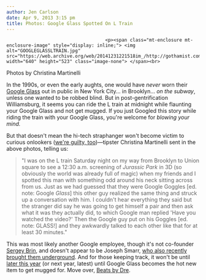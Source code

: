 ```yaml
---
author: Jen Carlson
date: Apr 9, 2013 3:15 pm
title: Photos: Google Glass Spotted On L Train
---
```


	
										<p><span class="mt-enclosure mt-enclosure-image" style="display: inline;"> <img alt="GOOGLEGLASSLTRAIN.jpg" src="https://web.archive.org/web/20141231221518im_/http://gothamist.com/attachments/arts_jen/GOOGLEGLASSLTRAIN.jpg" width="640" height="523" class="image-none"> </span><br>
<span class="photo_caption">Photos by Christina Martinelli</span></p>

<p>In the 1990s, or even the early aughts, one would have <em>never</em> worn their <a href="https://web.archive.org/web/20141231221518/http://gothamist.com/tags/googleglass">Google Glass</a> out in public in New York City... in Brooklyn... <em>on the subway</em>, unless one wanted to be robbed blind. But in post-gentrification Williamsburg, it seems you can ride the L train at midnight while flaunting your Google Glass and not get mugged. If you just Googled this story while riding the train with your Google Glass, you&apos;re welcome for <em>blowing your mind.</em></p>

<p>But that doesn&apos;t mean the hi-tech straphanger won&apos;t become victim to curious onlookers (<a href="https://web.archive.org/web/20141231221518/http://gothamist.com/2013/01/13/google_glasses_spotted_in_the_east.php">we&apos;re guilty, too</a>)&#x2014;tipster Christina Martinelli sent in the above photos, telling us:</p>

<blockquote>&quot;I was on the L train Saturday night on my way from Brooklyn to Union square to see a 12:30 a.m. screening of <em>Jurassic Park</em> in 3D (so obviously the world was already full of magic) when my friends and I spotted this man with something odd around his neck sitting across from us. Just as we had guessed that they were Google Goggles [ed. note: Google <em>Glass</em>] this other guy realized the same thing and struck up a conversation with him. I couldn&apos;t hear everything they said but the stranger did say he was going to get himself a pair and then ask what it was they actually did, to which Google man replied &apos;Have you watched the video?&apos; Then the Google guy put on his Goggles [ed. note: GLASS!] and they awkwardly talked to each other like that for at least 30 minutes.&quot;</blockquote>

<p>This was most likely another Google employee, though it&apos;s not co-founder <a href="https://web.archive.org/web/20141231221518/http://gothamist.com/2013/01/21/photo_google_co-founder_sports_proj.php">Sergey Brin</a>, and doesn&apos;t appear to be Joseph Smarr, <a href="https://web.archive.org/web/20141231221518/http://www.seroundtable.com/photos/google-joseph-smarr-subway-glass-16612.html">who also recently brought them underground</a>. And for those keeping track, it won&apos;t be until <a href="https://web.archive.org/web/20141231221518/http://gothamist.com/2013/03/01/a_peek_at_google_glass_nightmare_dy.php">later this year</a> (or next year, latest) until Google Glass becomes the hot new item to get mugged for. Move over, <a href="https://web.archive.org/web/20141231221518/http://gothamist.com/2012/05/07/dr_dre_headphones_are_the_new_must-.php">Beats by Dre</a>.</p>					
										
									
				